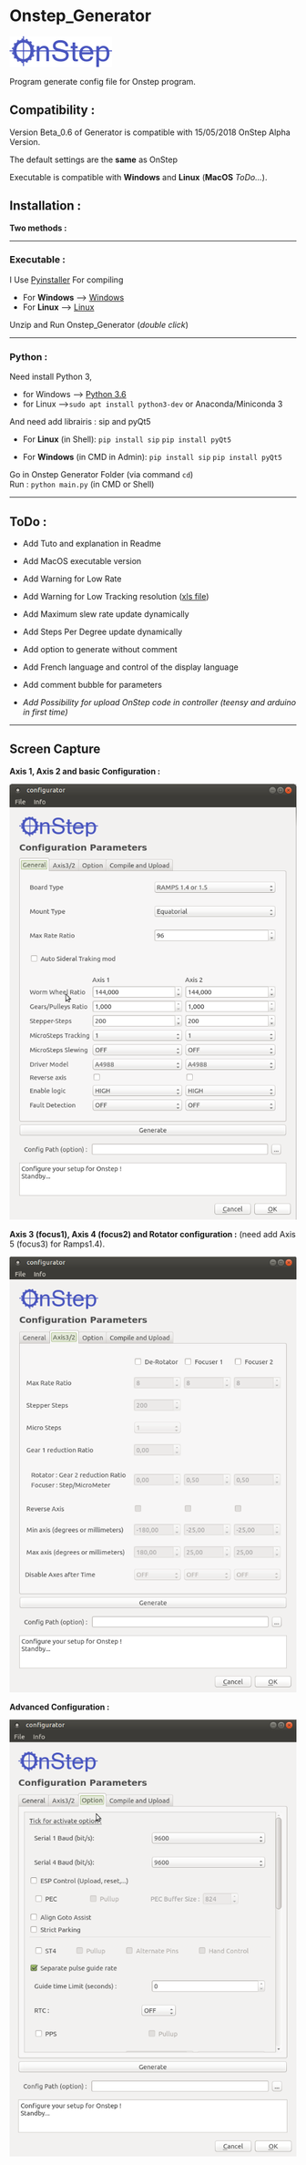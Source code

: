 # Onstep_Generator

![OnStep_logo](https://github.com/dragonlost/Onstep_Generator/raw/master/OnStep_Logo_Medium.png)

Program generate config file for Onstep program.

## Compatibility :
Version Beta_0.6 of Generator is compatible with 15/05/2018 OnStep Alpha Version.

The default settings are the __same__ as OnStep

Executable is compatible with __Windows__ and __Linux__ (__MacOS__ *ToDo...*).

## Installation :

__Two methods :__

----

### Executable :

I Use [Pyinstaller](https://www.pyinstaller.org/) For compiling

* For __Windows__ --> [Windows](https://github.com/dragonlost/Onstep_Generator/raw/master/executable/OnStep_Generator_Linux64_vB0.6.zip)
* For __Linux__ --> [Linux](https://github.com/dragonlost/Onstep_Generator/raw/master/executable/OnStep_Generator_Win64_vB0.6.zip)

Unzip and Run Onstep_Generator (*double click*)

----

### Python :

Need install Python 3, 
* for Windows -->  [Python 3.6](https://www.python.org/ftp/python/3.6.5/python-3.6.5-amd64.exe) 
* for Linux   -->`sudo apt install python3-dev` or Anaconda/Miniconda 3
                     
And need add librairis : sip and pyQt5

* For __Linux__ (in Shell): `pip install sip`
                            `pip install pyQt5`

* For __Windows__ (in CMD in Admin): `pip install sip`
                                     `pip install pyQt5`

Go in Onstep Generator Folder (via command `cd`)    
Run : `python main.py`  (in CMD or Shell)

----

## ToDo :

* Add Tuto and explanation in Readme

* Add MacOS executable version
* Add Warning for Low Rate
* Add Warning for Low Tracking resolution ([xls file](http://www.stellarjourney.com/assets/downloads/OnStep-Calculations.xls))
* Add Maximum slew rate update dynamically
* Add Steps Per Degree update dynamically
* Add option to generate without comment
* Add French language and control of the display language
* Add comment bubble for parameters
* *Add Possibility for upload OnStep code in controller (teensy and arduino in first time)* 

-------------------------

## Screen Capture 

__Axis 1, Axis 2 and basic Configuration :__

![](https://github.com/dragonlost/Onstep_Generator/raw/master/screen_capt/Onstep_Generator_menu1.png)

__Axis 3 (focus1), Axis 4 (focus2) and Rotator configuration :__ (need add Axis 5 (focus3) for Ramps1.4).

![](https://github.com/dragonlost/Onstep_Generator/raw/master/screen_capt/Onstep_Generator_menu2.png)

__Advanced Configuration :__

![](https://github.com/dragonlost/Onstep_Generator/raw/master/screen_capt/Onstep_Generator_menu3.png)
